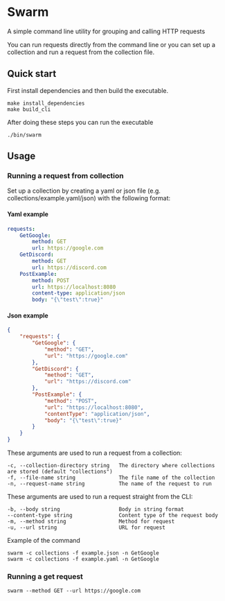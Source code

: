 # Swarm
A simple command line utility for grouping and calling HTTP requests

You can run requests directly from the command line or you can set up a collection and run a request from the collection file.

## Quick start
First install dependencies and then build the executable.
```
make install_dependencies
make build_cli
```

After doing these steps you can run the executable
```
./bin/swarm
```

## Usage
### Running a request from collection
Set up a collection by creating a yaml or json file (e.g. collections/example.yaml/json) with the following format:

#### Yaml example
```yaml
requests:
    GetGoogle: 
        method: GET
        url: https://google.com
    GetDiscord: 
        method: GET
        url: https://discord.com
    PostExample: 
        method: POST
        url: https://localhost:8080
        content-type: application/json
        body: "{\"test\":true}"
```

#### Json example
```json
{
    "requests": {
        "GetGoogle": {
            "method": "GET",
            "url": "https://google.com"
        },
        "GetDiscord": {
            "method": "GET",
            "url": "https://discord.com"
        },
        "PostExample": {
            "method": "POST",
            "url": "https://localhost:8080",
            "contentType": "application/json",
            "body": "{\"test\":true}"
        }
    }
}
```

These arguments are used to run a request from a collection:
```
-c, --collection-directory string   The directory where collections are stored (default "collections")
-f, --file-name string              The file name of the collection
-n, --request-name string           The name of the request to run
```

These arguments are used to run a request straight from the CLI:
```
-b, --body string                   Body in string format
--content-type string               Content type of the request body
-m, --method string                 Method for request
-u, --url string                    URL for request
```

Example of the command
```
swarm -c collections -f example.json -n GetGoogle
swarm -c collections -f example.yaml -n GetGoogle
```

### Running a get request
```
swarm --method GET --url https://google.com
```


